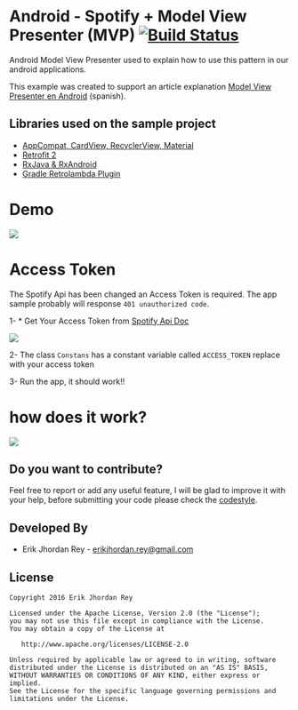 # Android - Spotify + Model View Presenter (MVP) [![Build Status](https://travis-ci.org/erikjhordan-rey/Android-Spotify-MVP.svg?branch=master)](https://travis-ci.org/erikjhordan-rey/Android-Spotify-MVP)
Android Model View Presenter used to explain how to use this pattern in our android applications.

This example was created to support an article explanation [Model View Presenter en Android][1] (spanish).

Libraries used on the sample project
------------------------------------
* [AppCompat, CardView, RecyclerView, Material][2]
* [Retrofit 2][4]
* [RxJava & RxAndroid][5]
* [Gradle Retrolambda Plugin][6]


# Demo

![](./art/spotify-mvp.png)


# Access Token 

The Spotify Api has been changed an Access Token is required. The app sample probably will response `401 unauthorized code`.

1- * Get Your Access Token from [Spotify Api Doc](https://developer.spotify.com/web-api/console/get-search-item/)

![](./art/token_spotify.png)

2- The class `Constans` has a constant variable called `ACCESS_TOKEN` replace with your access token  


3- Run the app, it should work!!


# how does it work?

![](./art/Telecine_2015-11-25-17-19-04.gif)

[8]: http://mockito.org/
[7]: http://robolectric.org/
[6]: https://github.com/evant/gradle-retrolambda
[5]: https://github.com/ReactiveX/RxAndroid
[4]: http://square.github.io/retrofit/
[2]: http://developer.android.com/intl/es/tools/support-library/index.html
[1]: https://erikjhordan-rey.github.io/blog/2015/11/02/ANDROID-mvp.html


Do you want to contribute?
--------------------------

Feel free to report or add any useful feature, I will be glad to improve it with your help, before submitting your code please check the [codestyle](https://github.com/square/java-code-styles).


Developed By
------------

* Erik Jhordan Rey  - <erikjhordan.rey@gmail.com>

License
-------

    Copyright 2016 Erik Jhordan Rey

    Licensed under the Apache License, Version 2.0 (the "License");
    you may not use this file except in compliance with the License.
    You may obtain a copy of the License at

       http://www.apache.org/licenses/LICENSE-2.0

    Unless required by applicable law or agreed to in writing, software
    distributed under the License is distributed on an "AS IS" BASIS,
    WITHOUT WARRANTIES OR CONDITIONS OF ANY KIND, either express or implied.
    See the License for the specific language governing permissions and
    limitations under the License.


